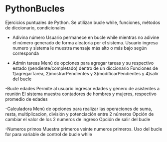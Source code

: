 # PythonBucles
Ejercicios puntuales de Python. Se utilizan bucle while, funciones, métodos de diccionario, condicionales
- Adivina número
Usuario permanece en bucle while mientras no adivine el número generado de forma aleatoria por el sistema.
Usuario ingresa numero y sistema le muestra mensaje más alto o más bajo según corresponda

- Admin tareas
Menú de opciones para agregar tareas y su respectivo estado (pendiente/completado) dentro de un diccionario
Funciones de 1)agregarTarea, 2)mostrarPendientes y 3)modificarPendientes y 4)salir del bucle

-Bucle edades
Permite al usuario ingresar edades y género de asistentes a reunión
El sistema muestra contadores de hombres y mujeres, respectivo promedio de edades

-Calculadora
Menú de opciones para realizar las operaciones de suma, resta, multiplicacion, división y potenciación entre 2 números
Opción de cambiar el valor de los 2 numeros de ingreso
Opción de salir del bucle

-Numeros primos
Muestra primeros veinte numeros primeros.
Uso del bucle for para variable de control de bucle while
